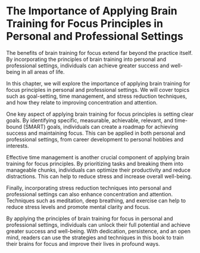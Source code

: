 # The Importance of Applying Brain Training for Focus Principles in Personal and Professional Settings

The benefits of brain training for focus extend far beyond the practice itself. By incorporating the principles of brain training into personal and professional settings, individuals can achieve greater success and well-being in all areas of life.

In this chapter, we will explore the importance of applying brain training for focus principles in personal and professional settings. We will cover topics such as goal-setting, time management, and stress reduction techniques, and how they relate to improving concentration and attention.

One key aspect of applying brain training for focus principles is setting clear goals. By identifying specific, measurable, achievable, relevant, and time-bound (SMART) goals, individuals can create a roadmap for achieving success and maintaining focus. This can be applied in both personal and professional settings, from career development to personal hobbies and interests.

Effective time management is another crucial component of applying brain training for focus principles. By prioritizing tasks and breaking them into manageable chunks, individuals can optimize their productivity and reduce distractions. This can help to reduce stress and increase overall well-being.

Finally, incorporating stress reduction techniques into personal and professional settings can also enhance concentration and attention. Techniques such as meditation, deep breathing, and exercise can help to reduce stress levels and promote mental clarity and focus.

By applying the principles of brain training for focus in personal and professional settings, individuals can unlock their full potential and achieve greater success and well-being. With dedication, persistence, and an open mind, readers can use the strategies and techniques in this book to train their brains for focus and improve their lives in profound ways.
